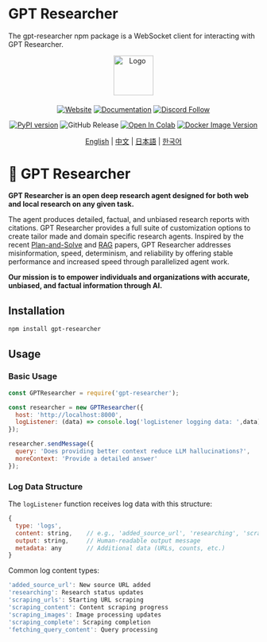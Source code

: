 # GPT Researcher

The gpt-researcher npm package is a WebSocket client for interacting with GPT Researcher.

<div align="center" id="top">

<img src="https://github.com/assafelovic/gpt-researcher/assets/13554167/20af8286-b386-44a5-9a83-3be1365139c3" alt="Logo" width="80">

####

[![Website](https://img.shields.io/badge/Official%20Website-gptr.dev-teal?style=for-the-badge&logo=world&logoColor=white&color=0891b2)](https://gptr.dev)
[![Documentation](https://img.shields.io/badge/Documentation-DOCS-f472b6?logo=googledocs&logoColor=white&style=for-the-badge)](https://docs.gptr.dev)
[![Discord Follow](https://dcbadge.vercel.app/api/server/QgZXvJAccX?style=for-the-badge&theme=clean-inverted&?compact=true)](https://discord.gg/QgZXvJAccX)

[![PyPI version](https://img.shields.io/pypi/v/gpt-researcher?logo=pypi&logoColor=white&style=flat)](https://badge.fury.io/py/gpt-researcher)
![GitHub Release](https://img.shields.io/github/v/release/assafelovic/gpt-researcher?style=flat&logo=github)
[![Open In Colab](https://img.shields.io/static/v1?message=Open%20in%20Colab&logo=googlecolab&labelColor=grey&color=yellow&label=%20&style=flat&logoSize=40)](https://colab.research.google.com/github/assafelovic/gpt-researcher/blob/master/docs/docs/examples/pip-run.ipynb)
[![Docker Image Version](https://img.shields.io/docker/v/elestio/gpt-researcher/latest?arch=amd64&style=flat&logo=docker&logoColor=white&color=1D63ED)](https://hub.docker.com/r/gptresearcher/gpt-researcher)

[English](README.md) | [中文](README-zh_CN.md) | [日本語](README-ja_JP.md) | [한국어](README-ko_KR.md)

</div>

# 🔎 GPT Researcher

**GPT Researcher is an open deep research agent designed for both web and local research on any given task.** 

The agent produces detailed, factual, and unbiased research reports with citations. GPT Researcher provides a full suite of customization options to create tailor made and domain specific research agents. Inspired by the recent [Plan-and-Solve](https://arxiv.org/abs/2305.04091) and [RAG](https://arxiv.org/abs/2005.11401) papers, GPT Researcher addresses misinformation, speed, determinism, and reliability by offering stable performance and increased speed through parallelized agent work.

**Our mission is to empower individuals and organizations with accurate, unbiased, and factual information through AI.**

## Installation

```bash
npm install gpt-researcher
```

## Usage

### Basic Usage

```javascript
const GPTResearcher = require('gpt-researcher');

const researcher = new GPTResearcher({
  host: 'http://localhost:8000',
  logListener: (data) => console.log('logListener logging data: ',data)
});

researcher.sendMessage({
  query: 'Does providing better context reduce LLM hallucinations?',
  moreContext: 'Provide a detailed answer'
});
```


### Log Data Structure

The `logListener` function receives log data with this structure:

```javascript
{
  type: 'logs',
  content: string,    // e.g., 'added_source_url', 'researching', 'scraping_content'
  output: string,     // Human-readable output message
  metadata: any       // Additional data (URLs, counts, etc.)
}
```

Common log content types:

```javascript
'added_source_url': New source URL added
'researching': Research status updates
'scraping_urls': Starting URL scraping
'scraping_content': Content scraping progress
'scraping_images': Image processing updates
'scraping_complete': Scraping completion
'fetching_query_content': Query processing
```

